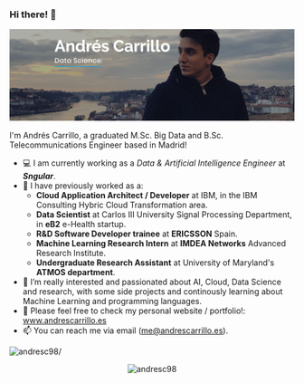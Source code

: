 ### Hi there! 👋

![alt text](https://github.com/andresC98/andresC98/blob/master/githubprofile.png?raw=true)

I'm Andrés Carrillo, a graduated M.Sc. Big Data and B.Sc. Telecommunications Engineer based in Madrid!

- 💻 I am currently working as a *Data & Artificial Intelligence Engineer* at ***Sngular***.
- 🔭 I have previously worked as a:
   - **Cloud Application Architect / Developer** at IBM, in the IBM Consulting Hybric Cloud Transformation area.
   - **Data Scientist** at Carlos III University Signal Processing Department, in **eB2** e-Health startup.
   - **R&D Software Developer trainee** at **ERICSSON** Spain.
   - **Machine Learning Research Intern** at **IMDEA Networks** Advanced Research Institute.
   - **Undergraduate Research Assistant** at University of Maryland's **ATMOS department**.
- 🤔 I’m really interested and passionated about AI, Cloud, Data Science and research, with some side projects and continously learning about Machine Learning and programming languages.
- 💬 Please feel free to check my personal website / portfolio!: www.andrescarrillo.es
- 📫 You can reach me via email (me@andrescarrillo.es).

<p align="left"> <img src=https://komarev.com/ghpvc/?username=andresc98 alt=andresc98/> </p>

<p align="center"> <img src=https://github-readme-stats.vercel.app/api?username=andresc98&show_icons=true alt=andresc98 /> </p>
